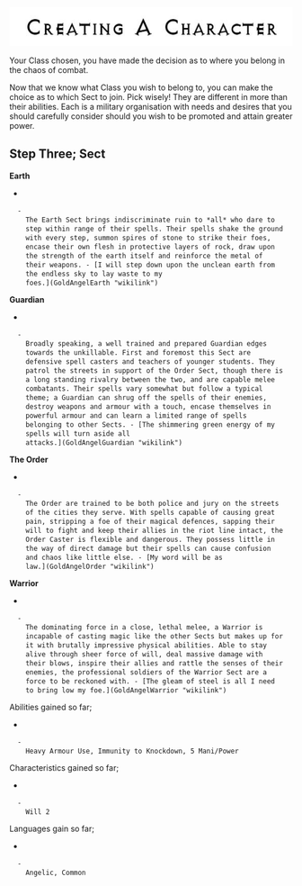 

<div class="center" style="width: auto; margin-left: auto; margin-right: auto;">

![<File:CharGen.jpg>](CharGen.jpg "File:CharGen.jpg")

</div>

Your Class chosen, you have made the decision as to where you belong in
the chaos of combat.

Now that we know what Class you wish to belong to, you can make the
choice as to which Sect to join. Pick wisely\! They are different in
more than their abilities. Each is a military organisation with needs
and desires that you should carefully consider should you wish to be
promoted and attain greater power.

## **Step Three; Sect**

**Earth**

  -

      -
        The Earth Sect brings indiscriminate ruin to *all* who dare to
        step within range of their spells. Their spells shake the ground
        with every step, summon spires of stone to strike their foes,
        encase their own flesh in protective layers of rock, draw upon
        the strength of the earth itself and reinforce the metal of
        their weapons. - [I will step down upon the unclean earth from
        the endless sky to lay waste to my
        foes.](GoldAngelEarth "wikilink")

**Guardian**

  -

      -
        Broadly speaking, a well trained and prepared Guardian edges
        towards the unkillable. First and foremost this Sect are
        defensive spell casters and teachers of younger students. They
        patrol the streets in support of the Order Sect, though there is
        a long standing rivalry between the two, and are capable melee
        combatants. Their spells vary somewhat but follow a typical
        theme; a Guardian can shrug off the spells of their enemies,
        destroy weapons and armour with a touch, encase themselves in
        powerful armour and can learn a limited range of spells
        belonging to other Sects. - [The shimmering green energy of my
        spells will turn aside all
        attacks.](GoldAngelGuardian "wikilink")

**The Order**

  -

      -
        The Order are trained to be both police and jury on the streets
        of the cities they serve. With spells capable of causing great
        pain, stripping a foe of their magical defences, sapping their
        will to fight and keep their allies in the riot line intact, the
        Order Caster is flexible and dangerous. They possess little in
        the way of direct damage but their spells can cause confusion
        and chaos like little else. - [My word will be as
        law.](GoldAngelOrder "wikilink")

**Warrior**

  -

      -
        The dominating force in a close, lethal melee, a Warrior is
        incapable of casting magic like the other Sects but makes up for
        it with brutally impressive physical abilities. Able to stay
        alive through sheer force of will, deal massive damage with
        their blows, inspire their allies and rattle the senses of their
        enemies, the professional soldiers of the Warrior Sect are a
        force to be reckoned with. - [The gleam of steel is all I need
        to bring low my foe.](GoldAngelWarrior "wikilink")

Abilities gained so far;

  -

      -
        Heavy Armour Use, Immunity to Knockdown, 5 Mani/Power

Characteristics gained so far;

  -

      -
        Will 2

Languages gain so far;

  -

      -
        Angelic, Common